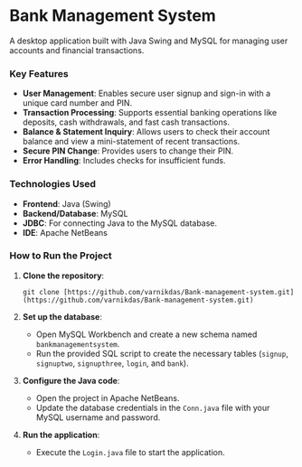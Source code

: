# Bank Management System

A desktop application built with Java Swing and MySQL for managing user accounts and financial transactions.


### Key Features

* **User Management**: Enables secure user signup and sign-in with a unique card number and PIN.
* **Transaction Processing**: Supports essential banking operations like deposits, cash withdrawals, and fast cash transactions.
* **Balance & Statement Inquiry**: Allows users to check their account balance and view a mini-statement of recent transactions.
* **Secure PIN Change**: Provides users to change their PIN.
* **Error Handling**: Includes checks for insufficient funds.


### Technologies Used

* **Frontend**: Java (Swing)
* **Backend/Database**: MySQL
* **JDBC**: For connecting Java to the MySQL database.
* **IDE**: Apache NetBeans


### How to Run the Project

1.  **Clone the repository**:
    ```
    git clone [https://github.com/varnikdas/Bank-management-system.git](https://github.com/varnikdas/Bank-management-system.git)
    ```

2.  **Set up the database**:
    * Open MySQL Workbench and create a new schema named `bankmanagementsystem`.
    * Run the provided SQL script to create the necessary tables (`signup`, `signuptwo`, `signupthree`, `login`, and `bank`).

3.  **Configure the Java code**:
    * Open the project in Apache NetBeans.
    * Update the database credentials in the `Conn.java` file with your MySQL username and password.

4.  **Run the application**:
    * Execute the `Login.java` file to start the application.

